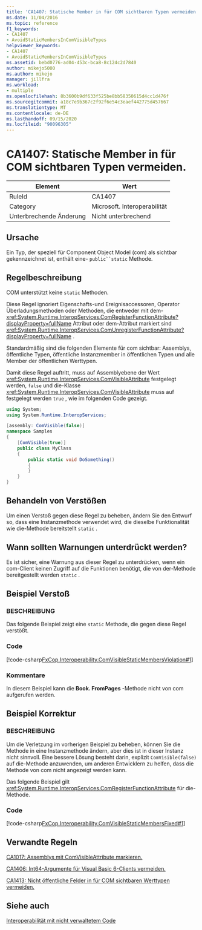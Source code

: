 ```yaml
---
title: 'CA1407: Statische Member in für COM sichtbaren Typen vermeiden.'
ms.date: 11/04/2016
ms.topic: reference
f1_keywords:
- CA1407
- AvoidStaticMembersInComVisibleTypes
helpviewer_keywords:
- CA1407
- AvoidStaticMembersInComVisibleTypes
ms.assetid: bebd0776-ad04-453c-bca8-8c124c2d7840
author: mikejo5000
ms.author: mikejo
manager: jillfra
ms.workload:
- multiple
ms.openlocfilehash: 8b3600b9df633f525be8bb58350615d4cc1d476f
ms.sourcegitcommit: a18c7e9b367c2f92f6e54c3eaef442775d457667
ms.translationtype: MT
ms.contentlocale: de-DE
ms.lasthandoff: 09/15/2020
ms.locfileid: "90096305"
---
```

# <a name="ca1407-avoid-static-members-in-com-visible-types"></a>CA1407: Statische Member in für COM sichtbaren Typen vermeiden.

|Element|Wert|
|-|-|
|RuleId|CA1407|
|Category|Microsoft. Interoperabilität|
|Unterbrechende Änderung|Nicht unterbrechend|

## <a name="cause"></a>Ursache
Ein Typ, der speziell für Component Object Model (com) als sichtbar gekennzeichnet ist, enthält eine- `public``static` Methode.

## <a name="rule-description"></a>Regelbeschreibung
COM unterstützt keine `static` Methoden.

Diese Regel ignoriert Eigenschafts-und Ereignisaccessoren, Operator Überladungsmethoden oder Methoden, die entweder mit dem- <xref:System.Runtime.InteropServices.ComRegisterFunctionAttribute?displayProperty=fullName> Attribut oder dem-Attribut markiert sind <xref:System.Runtime.InteropServices.ComUnregisterFunctionAttribute?displayProperty=fullName> .

Standardmäßig sind die folgenden Elemente für com sichtbar: Assemblys, öffentliche Typen, öffentliche Instanzmember in öffentlichen Typen und alle Member der öffentlichen Werttypen.

Damit diese Regel auftritt, muss auf Assemblyebene der Wert <xref:System.Runtime.InteropServices.ComVisibleAttribute> festgelegt werden, `false` und die-Klasse <xref:System.Runtime.InteropServices.ComVisibleAttribute> muss auf festgelegt werden `true` , wie im folgenden Code gezeigt.

```csharp
using System;
using System.Runtime.InteropServices;

[assembly: ComVisible(false)]
namespace Samples
{
    [ComVisible(true)]
    public class MyClass
    {
        public static void DoSomething()
        {
        }
    }
}
```

## <a name="how-to-fix-violations"></a>Behandeln von Verstößen
Um einen Verstoß gegen diese Regel zu beheben, ändern Sie den Entwurf so, dass eine Instanzmethode verwendet wird, die dieselbe Funktionalität wie die-Methode bereitstellt `static` .

## <a name="when-to-suppress-warnings"></a>Wann sollten Warnungen unterdrückt werden?
Es ist sicher, eine Warnung aus dieser Regel zu unterdrücken, wenn ein com-Client keinen Zugriff auf die Funktionen benötigt, die von der-Methode bereitgestellt werden `static` .

## <a name="example-violation"></a>Beispiel Verstoß

### <a name="description"></a>BESCHREIBUNG
Das folgende Beispiel zeigt eine `static` Methode, die gegen diese Regel verstößt.

### <a name="code"></a>Code
[!code-csharp[FxCop.Interoperability.ComVisibleStaticMembersViolation#1](../code-quality/codesnippet/CSharp/ca1407-avoid-static-members-in-com-visible-types_1.cs)]

### <a name="comments"></a>Kommentare
In diesem Beispiel kann die **Book. FromPages** -Methode nicht von com aufgerufen werden.

## <a name="example-fix"></a>Beispiel Korrektur

### <a name="description"></a>BESCHREIBUNG
Um die Verletzung im vorherigen Beispiel zu beheben, können Sie die Methode in eine Instanzmethode ändern, aber dies ist in dieser Instanz nicht sinnvoll. Eine bessere Lösung besteht darin, explizit `ComVisible(false)` auf die-Methode anzuwenden, um anderen Entwicklern zu helfen, dass die Methode von com nicht angezeigt werden kann.

Das folgende Beispiel gilt <xref:System.Runtime.InteropServices.ComRegisterFunctionAttribute> für die-Methode.

### <a name="code"></a>Code
[!code-csharp[FxCop.Interoperability.ComVisibleStaticMembersFixed#1](../code-quality/codesnippet/CSharp/ca1407-avoid-static-members-in-com-visible-types_2.cs)]

## <a name="related-rules"></a>Verwandte Regeln
[CA1017: Assemblys mit ComVisibleAttribute markieren.](../code-quality/ca1017.md)

[CA1406: Int64-Argumente für Visual Basic 6-Clients vermeiden.](../code-quality/ca1406.md)

[CA1413: Nicht öffentliche Felder in für COM sichtbaren Werttypen vermeiden.](../code-quality/ca1413.md)

## <a name="see-also"></a>Siehe auch
[Interoperabilität mit nicht verwaltetem Code](/dotnet/framework/interop/index)
